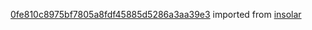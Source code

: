 [0fe810c8975bf7805a8fdf45885d5286a3aa39e3](https://github.com/insolar/insolar/commit/0fe810c8975bf7805a8fdf45885d5286a3aa39e3) imported from [insolar](https://github.com/insolar/insolar)
